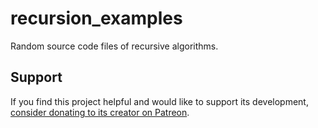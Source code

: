 # recursion_examples
Random source code files of recursive algorithms.

Support
-------

If you find this project helpful and would like to support its development, [consider donating to its creator on Patreon](https://www.patreon.com/AlSweigart).
